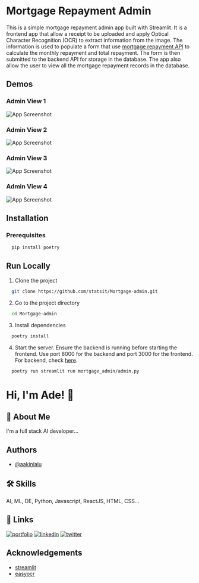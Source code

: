 # Mortgage Repayment Admin 
This is a simple mortgage repayment admin app built with Streamlit. It is a frontend app that allow a receipt to be uploaded and apply Optical Character Recognition (OCR) to extract information from the image. The information is used to populate a form that use [mortgage repayment API](https://github.com/statsit/mortgage-app.git) to calculate the monthly repayment and total repayment. The form is then submitted to the backend API for storage in the database. The app also allow the user to view all the mortgage repayment records in the database. 

## Demos
### Admin View 1
![App Screenshot](images/admin1.png)
### Admin View 2
![App Screenshot](images/admin2.png)
### Admin View 3
![App Screenshot](images/admin3.png)
### Admin View 4
![App Screenshot](images/admin4.png)


## Installation
### Prerequisites
```bash
  pip install poetry
```
    
## Run Locally
1. Clone the project

```bash
  git clone https://github.com/statsit/Mortgage-admin.git
```

2. Go to the project directory

  ```bash
    cd Mortgage-admin
  ```
3. Install dependencies

  ```bash
    poetry install
  ```
  
4. Start the server. Ensure the backend is running before starting the frontend. Use port 8000 for the backend and port 3000 for the frontend. For backend, check [here](https://github.com/statsit/mortgage-app.git).
  
  ```bash
    poetry run streamlit run mortgage_admin/admin.py
  ```

# Hi, I'm Ade! 👋


## 🚀 About Me
I'm a full stack AI developer...


## Authors

- [@aakinlalu](https://www.github.com/aakinlalu)


## 🛠 Skills
AI, ML, DE,  Python, Javascript, ReactJS, HTML, CSS...


## 🔗 Links
[![portfolio](https://img.shields.io/badge/my_portfolio-000?style=for-the-badge&logo=ko-fi&logoColor=white)](https://codestreet.ai/)
[![linkedin](https://img.shields.io/badge/linkedin-0A66C2?style=for-the-badge&logo=linkedin&logoColor=white)](https://www.linkedin.com/in/adebayo-akinlalu-5451a129/)
[![twitter](https://img.shields.io/badge/twitter-1DA1F2?style=for-the-badge&logo=twitter&logoColor=white)](https://twitter.com/Akinlalu)


## Acknowledgements

 - [streamlit](https://docs.streamlit.io/)
 - [easyocr](https://www.jaided.ai/easyocr/documentation/)